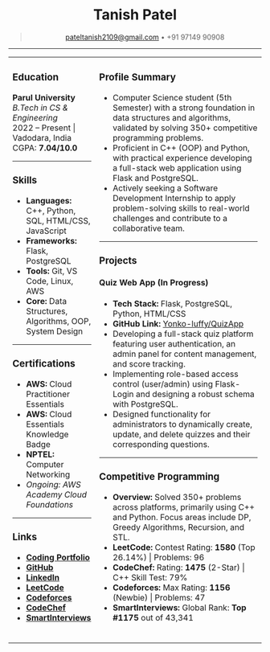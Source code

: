 <div align="center">

# Tanish Patel
> [pateltanish2109@gmail.com](mailto:pateltanish2109@gmail.com) • +91 97149 90908

</div>

---

<table width="100%">
<tr>
<td width="33%" valign="top">

### Education
**Parul University** <br> *B.Tech in CS & Engineering* <br> 2022 – Present | Vadodara, India  
CGPA: **7.04/10.0**

---

### Skills
* **Languages:** C++, Python, SQL, HTML/CSS, JavaScript
* **Frameworks:** Flask, PostgreSQL
* **Tools:** Git, VS Code, Linux, AWS
* **Core:** Data Structures, Algorithms, OOP, System Design

---

### Certifications
* **AWS:** Cloud Practitioner Essentials
* **AWS:** Cloud Essentials Knowledge Badge
* **NPTEL:** Computer Networking
* *Ongoing: AWS Academy Cloud Foundations*

---

### Links
* [**Coding Portfolio**](https://codolio.com/profile/YONKO_LUFFY)
* [**GitHub**](https://github.com/Yonko-luffy)
* [**LinkedIn**](https://www.linkedin.com/in/tanishpatel05/)
* [**LeetCode**](https://leetcode.com/u/yonko_luffy/)
* [**Codeforces**](https://codeforces.com/profile/yonko_luffy)
* [**CodeChef**](https://www.codechef.com/users/yonko_luffy)
* [**SmartInterviews**](https://smartinterviews.in/profile/tanish_patel)
<br>

</td>
<td width="67%" valign="top">

### Profile Summary
* Computer Science student (5th Semester) with a strong foundation in data structures and algorithms, validated by solving 350+ competitive programming problems.
* Proficient in C++ (OOP) and Python, with practical experience developing a full-stack web application using Flask and PostgreSQL.
* Actively seeking a Software Development Internship to apply problem-solving skills to real-world challenges and contribute to a collaborative team.

---

### Projects
#### Quiz Web App (In Progress)
* **Tech Stack:** Flask, PostgreSQL, Python, HTML/CSS
* **GitHub Link:** [Yonko-luffy/QuizApp](https://github.com/Yonko-luffy/QuizApp)
* Developing a full-stack quiz platform featuring user authentication, an admin panel for content management, and score tracking.
* Implementing role-based access control (user/admin) using Flask-Login and designing a robust schema with PostgreSQL.
* Designed functionality for administrators to dynamically create, update, and delete quizzes and their corresponding questions.

---

### Competitive Programming
* **Overview:** Solved 350+ problems across platforms, primarily using C++ and Python. Focus areas include DP, Greedy Algorithms, Recursion, and STL.
* **LeetCode:** Contest Rating: **1580** (Top 26.14%) | Problems: 96
* **CodeChef:** Rating: **1475** (2-Star) | C++ Skill Test: 79%
* **Codeforces:** Max Rating: **1156** (Newbie) | Problems: 47
* **SmartInterviews:** Global Rank: **Top #1175** out of 43,341

</td>
</tr>
</table>

